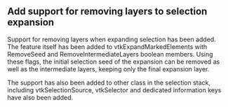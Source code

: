 ## Add support for removing layers to selection expansion

Support for removing layers when expanding selection has been
added. The feature itself has been added to vtkExpandMarkedElements
with RemoveSeed and RemoveIntermediateLayers boolean members.
Using these flags, the initial selection seed of the expansion can be removed
as well as the intermediate layers, keeping only the final expansion layer.

The support has also been added to other class in the selection stack,
including vtkSelectionSource, vtkSelector and dedicated information keys
have also been added.
